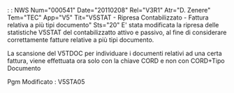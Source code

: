  :  : NWS Num="000541" Date="20110208" Rel="V3R1" Atr="D. Zenere" Tem="TEC" App="V5" Tit="V5STAT - Ripresa Contabilizzato - Fattura relativa a più tipi documento" Sts="20"
E' stata modificata la ripresa delle statistiche V5STAT del contabilizzatto attivo e passivo, al fine di considerare correttamente fatture relative a più tipi documento.

La scansione del V5TDOC per individuare i documenti relativi ad una certa fattura, viene effettuata
ora solo con la chiave CORD e non con CORD+Tipo Documento

Pgm Modificato : 
V5STA05
